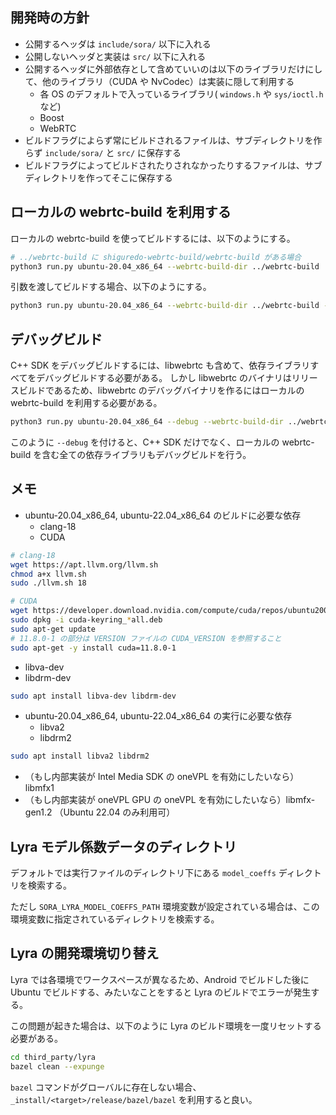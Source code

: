 ## 開発時の方針

- 公開するヘッダは `include/sora/` 以下に入れる
- 公開しないヘッダと実装は `src/` 以下に入れる
- 公開するヘッダに外部依存として含めていいのは以下のライブラリだけにして、他のライブラリ（CUDA や NvCodec）は実装に隠して利用する
  - 各 OS のデフォルトで入っているライブラリ( `windows.h` や `sys/ioctl.h` など)
  - Boost
  - WebRTC
- ビルドフラグによらず常にビルドされるファイルは、サブディレクトリを作らず `include/sora/` と `src/` に保存する
- ビルドフラグによってビルドされたりされなかったりするファイルは、サブディレクトリを作ってそこに保存する

## ローカルの webrtc-build を利用する

ローカルの webrtc-build を使ってビルドするには、以下のようにする。

```bash
# ../webrtc-build に shiguredo-webrtc-build/webrtc-build がある場合
python3 run.py ubuntu-20.04_x86_64 --webrtc-build-dir ../webrtc-build
```

引数を渡してビルドする場合、以下のようにする。

```bash
python3 run.py ubuntu-20.04_x86_64 --webrtc-build-dir ../webrtc-build --webrtc-build-args='--webrtc-fetch'
```

## デバッグビルド

C++ SDK をデバッグビルドするには、libwebrtc も含めて、依存ライブラリすべてをデバッグビルドする必要がある。
しかし libwebrtc のバイナリはリリースビルドであるため、libwebrtc のデバッグバイナリを作るにはローカルの webrtc-build を利用する必要がある。

```bash
python3 run.py ubuntu-20.04_x86_64 --debug --webrtc-build-dir ../webrtc-build
```

このように `--debug` を付けると、C++ SDK だけでなく、ローカルの webrtc-build を含む全ての依存ライブラリもデバッグビルドを行う。

## メモ

- ubuntu-20.04_x86_64, ubuntu-22.04_x86_64 のビルドに必要な依存
  - clang-18
  - CUDA
```bash
# clang-18
wget https://apt.llvm.org/llvm.sh
chmod a+x llvm.sh
sudo ./llvm.sh 18

# CUDA
wget https://developer.download.nvidia.com/compute/cuda/repos/ubuntu2004/x86_64/cuda-keyring_1.0-1_all.deb
sudo dpkg -i cuda-keyring_*all.deb
sudo apt-get update
# 11.8.0-1 の部分は VERSION ファイルの CUDA_VERSION を参照すること
sudo apt-get -y install cuda=11.8.0-1
```
  - libva-dev
  - libdrm-dev
```bash
sudo apt install libva-dev libdrm-dev
```
- ubuntu-20.04_x86_64, ubuntu-22.04_x86_64 の実行に必要な依存
  - libva2
  - libdrm2
```bash
sudo apt install libva2 libdrm2
```
  - （もし内部実装が Intel Media SDK の oneVPL を有効にしたいなら）libmfx1
  - （もし内部実装が oneVPL GPU の oneVPL を有効にしたいなら）libmfx-gen1.2 （Ubuntu 22.04 のみ利用可）

## Lyra モデル係数データのディレクトリ

デフォルトでは実行ファイルのディレクトリ下にある `model_coeffs` ディレクトリを検索する。

ただし `SORA_LYRA_MODEL_COEFFS_PATH` 環境変数が設定されている場合は、この環境変数に指定されているディレクトリを検索する。

## Lyra の開発環境切り替え

Lyra では各環境でワークスペースが異なるため、Android でビルドした後に Ubuntu でビルドする、みたいなことをすると Lyra のビルドでエラーが発生する。

この問題が起きた場合は、以下のように Lyra のビルド環境を一度リセットする必要がある。

```bash
cd third_party/lyra
bazel clean --expunge
```

`bazel` コマンドがグローバルに存在しない場合、`_install/<target>/release/bazel/bazel` を利用すると良い。
